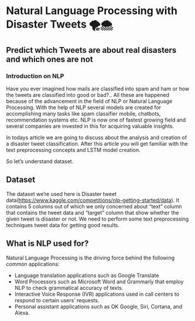 # Natural Language Processing with Disaster Tweets 🌪️🌨️

## Predict which Tweets are about real disasters and which ones are not

### Introduction on NLP

 Have you ever imagined how mails are classified into spam and ham or how the tweets are classified into good or bad?.. All these are happened because of the advancement in the field of NLP or Natural Language Processing. With the help of NLP several models are created for accomplishing many tasks like spam classifier mobile, chatbots, recommendation systems etc. NLP is now one of fastest growing field and several companies are invested in this for acquiring valuable insights.

In todays article we are going to discuss about the analysis and creation of a disaster tweet classification. After this article you will get familiar with the text preprocessing concepts and LSTM model creation.

So let’s understand dataset.

## Dataset 

The dataset we’re used here is Disaster tweet data(https://www.kaggle.com/competitions/nlp-getting-started/data). It contains 5 columns out of which we only concerned about “text” column that contains the tweet data and “target” column that show whether the given tweet is disaster or not. We need to perform some text preprocessing techniques tweet data for getting good results.

## What is NLP used for?
Natural Language Processing is the driving force behind the following common applications:

- Language translation applications such as Google Translate
- Word Processors such as Microsoft Word and Grammarly that employ NLP to check grammatical accuracy of texts.
- Interactive Voice Response (IVR) applications used in call centers to respond to certain users’ requests.
- Personal assistant applications such as OK Google, Siri, Cortana, and Alexa.
